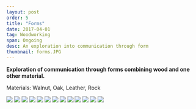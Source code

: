 ```yaml
---
layout: post
order: 5
title: "Forms"
date: 2017-04-01
tag: Woodworking
span: Ongoing
desc: An exploration into communication through form
thumbnail: forms.JPG
---
```


**Exploration of communication through forms combining wood and one other material.**

Materials: Walnut, Oak, Leather, Rock 

<div>
<img src="../img/forms/form%201.JPG">
<img src="../img/forms/form%202.JPG">
<img src="../img/forms/form%203.JPG">
<img src="../img/forms/form%204.JPG">
<img src="../img/forms/form%205.JPG">
<img src="../img/forms/form%206.JPG">
<img src="../img/forms/form%207.JPG">
<img src="../img/forms/form%208.JPG">
<img src="../img/forms/form%209.JPG">
<img src="../img/forms/form%2010.JPG">
<img src="../img/forms/form%2011.JPG">
<img src="../img/forms/form%2012.JPG">
<img src="../img/forms/form%2013.JPG">
</div>
